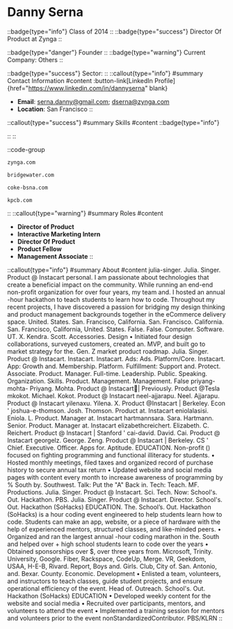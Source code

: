 # Danny Serna
::badge{type="info"}
Class of 2014
::
::badge{type="success"}
Director Of Product at Zynga
::

::badge{type="danger"}
Founder
::
::badge{type="warning"}
Current Company: Others
::

::badge{type="success"}
Sector: 
::
::callout{type="info"}
#summary
Contact Information
#content
:button-link[LinkedIn Profile]{href="https://www.linkedin.com/in/dannyserna" blank}
- **Email**: serna.danny@gmail.com; dserna@zynga.com
- **Location**: San Francisco
::

::callout{type="success"}
#summary
Skills
#content
::badge{type="info"}

::
::

::code-group
```bash [Zynga]
zynga.com
```
```bash [Bridgewater Associates]
bridgewater.com
```
```bash [The Coca-Cola Company]
coke-bsna.com
```
```bash [Kleiner Perkins Caufield & Byers]
kpcb.com
```
::
::callout{type="warning"}
#summary
Roles
#content
- **Director of Product**
- **Interactive Marketing Intern**
- **Director Of Product**
- **Product Fellow**
- **Management Associate**
::

::callout{type="info"}
#summary
About
#content
julia-singer. Julia. Singer. Product @ Instacart personal. I am passionate about technologies that create a beneficial impact on the community. While running an end-end non-profit organization for over four years, my team and. I hosted an annual -hour hackathon to teach students to learn how to code. Throughout my recent projects, I have discovered a passion for bridging my design thinking and product management backgrounds together in the eCommerce delivery space. United. States. San. Francisco, California. San. Francisco. California. San. Francisco, California, United. States. False. False. Computer. Software. UT. X. Kendra. Scott. Accessories. Design • Initiated four design collaborations, surveyed customers, created an. MVP, and built go to market strategy for the. Gen. Z market product roadmap. Julia. Singer. Product @ Instacart. Instacart. Instacart. Ads: Ads. Platform/Core. Instacart. App: Growth and. Membership. Platform. Fulfillment: Support and. Protect. Associate. Product. Manager. Full-time. Leadership. Public. Speaking. Organization. Skills. Product. Management. Management. False priyang-mohta- Priyang. Mohta. Product @ Instacart🥕| Previously. Product @Tesla mkokot. Michael. Kokot. Product @ Instacart neel-ajjarapu. Neel. Ajjarapu. Product @ Instacart yilenaxu. Yilena. X. Product @Instacart | Berkeley. Econ ' joshua-e-thomson. Josh. Thomson. Product at. Instacart eniolalasisi. Eniola. L. Product. Manager at. Instacart hartmannsara. Sara. Hartmann. Senior. Product. Manager at. Instacart elizabethcreichert. Elizabeth. C. Reichert. Product @ Instacart | Stanford ' cai-david. David. Cai. Product @ Instacart georgelz. George. Zeng. Product @ Instacart | Berkeley. CS ' Chief. Executive. Officer. Apps for. Aptitude. EDUCATION. Non-profit () focused on fighting programming and functional illiteracy for students. • Hosted monthly meetings, filed taxes and organized record of purchase history to secure annual tax return • Updated website and social media pages with content every month to increase awareness of programming by % South by. Southwest. Talk: Put the "A" Back in. Tech: Teach. MF. Productions. Julia. Singer. Product @ Instacart. Sci. Tech. Now: School's. Out. Hackathon. PBS. Julia. Singer. Product @ Instacart. Director. School's. Out. Hackathon (SoHacks) EDUCATION. The. School’s. Out. Hackathon (SoHacks) is a hour coding event engineered to help students learn how to code. Students can make an app, website, or a piece of hardware with the help of experienced mentors, structured classes, and like-minded peers. • Organized and ran the largest annual -hour coding marathon in the. South and helped over + high school students learn to code over the years • Obtained sponsorships over $, over three years from. Microsoft, Trinity. University, Google. Fiber, Rackspace, CodeUp, Merge. VR, Geekdom, USAA, H-E-B, Rivard. Report, Boys and. Girls. Club, City of. San. Antonio, and. Bexar. County. Economic. Development • Enlisted a team, volunteers, and instructors to teach classes, guide student projects, and ensure operational efficiency of the event. Head of. Outreach. School's. Out. Hackathon (SoHacks) EDUCATION • Developed weekly content for the website and social media • Recruited over participants, mentors, and volunteers to attend the event • Implemented a training session for mentors and volunteers prior to the event nonStandardizedContributor. PBS/KLRN
::
